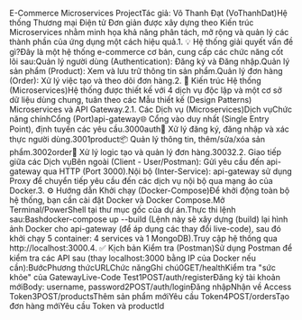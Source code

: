 E-Commerce Microservices ProjectTác giả: Võ Thanh Đạt (VoThanhDat)Hệ thống Thương mại Điện tử Đơn giản được xây dựng theo Kiến trúc Microservices nhằm minh họa khả năng phân tách, mở rộng và quản lý các thành phần của ứng dụng một cách hiệu quả.1. 💡 Hệ thống giải quyết vấn đề gì?Đây là một hệ thống e-commerce cơ bản, cung cấp các chức năng cốt lõi sau:Quản lý người dùng (Authentication): Đăng ký và Đăng nhập.Quản lý sản phẩm (Product): Xem và lưu trữ thông tin sản phẩm.Quản lý đơn hàng (Order): Xử lý việc tạo và theo dõi đơn hàng.2. 🧱 Kiến trúc Hệ thống (Microservices)Hệ thống được thiết kế với 4 dịch vụ độc lập và một cơ sở dữ liệu dùng chung, tuân theo các Mẫu thiết kế (Design Patterns) Microservices và API Gateway.2.1. Các Dịch vụ (Microservices)Dịch vụChức năng chínhCổng (Port)api-gateway🌐 Cổng vào duy nhất (Single Entry Point), định tuyến các yêu cầu.3000auth🔑 Xử lý đăng ký, đăng nhập và xác thực người dùng.3001product📦 Quản lý thông tin, thêm/sửa/xóa sản phẩm.3002order🛒 Xử lý logic tạo và quản lý đơn hàng.30032.2. Giao tiếp giữa các Dịch vụBên ngoài (Client - User/Postman): Gửi yêu cầu đến api-gateway qua HTTP (Port 3000).Nội bộ (Inter-Service): api-gateway sử dụng Proxy để chuyển tiếp yêu cầu đến các dịch vụ nội bộ qua mạng ảo của Docker.3. ⚙️ Hướng dẫn Khởi chạy (Docker-Compose)Để khởi động toàn bộ hệ thống, bạn cần cài đặt Docker và Docker Compose.Mở Terminal/PowerShell tại thư mục gốc của dự án.Thực thi lệnh sau:Bashdocker-compose up --build
(Lệnh này sẽ xây dựng (build) lại hình ảnh Docker cho api-gateway (để áp dụng các thay đổi live-code), sau đó khởi chạy 5 container: 4 services và 1 MongoDB).Truy cập hệ thống qua http://localhost:3000.4. ✅ Kịch bản Kiểm tra (Postman)Sử dụng Postman để kiểm tra các API sau (thay localhost:3000 bằng IP của Docker nếu cần):BướcPhương thứcURLChức năngGhi chú0GET/healthKiểm tra "sức khỏe" của GatewayLive-Code Test1POST/auth/registerĐăng ký tài khoản mớiBody: username, password2POST/auth/loginĐăng nhậpNhận về Access Token3POST/productsThêm sản phẩm mớiYêu cầu Token4POST/ordersTạo đơn hàng mớiYêu cầu Token và productId
